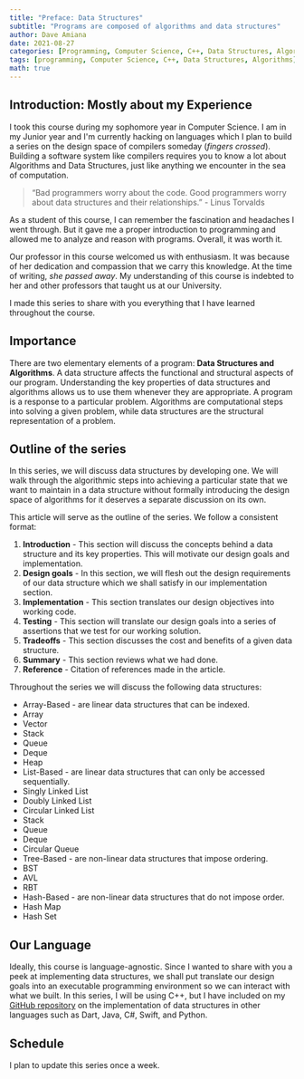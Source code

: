 ```yaml
---
title: "Preface: Data Structures"
subtitle: "Programs are composed of algorithms and data structures"
author: Dave Amiana
date: 2021-08-27
categories: [Programming, Computer Science, C++, Data Structures, Algorithms]
tags: [programming, Computer Science, C++, Data Structures, Algorithms]
math: true
---
```


## Introduction: Mostly about my Experience

I took this course during my sophomore year in Computer Science. I am in my Junior year and I'm currently hacking on languages which I plan to build a series on the design space of compilers someday (*fingers crossed*). Building a software system like compilers requires you to know a lot about Algorithms and Data Structures, just like anything we encounter in the sea of computation. 

> “Bad programmers worry about the code. Good programmers worry about data structures and their relationships.” - Linus Torvalds

As a student of this course, I can remember the fascination and headaches I went through. But it gave me a proper introduction to programming and allowed me to analyze and reason with programs. Overall, it was worth it. 

Our professor in this course welcomed us with enthusiasm. It was because of her dedication and compassion that we carry this knowledge. At the time of writing, *she passed away*. My understanding of this course is indebted to her and other professors that taught us at our University. 

I made this series to share with you everything that I have learned throughout the course.

## Importance

There are two elementary elements of a program: **Data Structures and Algorithms**. A data structure affects the functional and structural aspects of our program. Understanding the key properties of data structures and algorithms allows us to use them whenever they are appropriate. A program is a response to a particular problem. Algorithms are computational steps into solving a given problem, while data structures are the structural representation of a problem. 

## Outline of the series

In this series, we will discuss data structures by developing one. We will walk through the algorithmic steps into achieving a particular state that we want to maintain in a data structure without formally introducing the design space of algorithms for it deserves a separate discussion on its own. 

This article will serve as the outline of the series. We follow a consistent format:
1. **Introduction** - This section will discuss the concepts behind a data structure and its key properties. This will motivate our design goals and implementation.
2.  **Design goals** - In this section, we will flesh out the design requirements of our data structure which we shall satisfy in our implementation section.
3. **Implementation** - This section translates our design objectives into working code. 
4. **Testing** - This section will translate our design goals into a series of assertions that we test for our working solution.
5. **Tradeoffs** - This section discusses the cost and benefits of a given data structure.
6. **Summary** - This section reviews what we had done. 
7. **Reference** - Citation of references made in the article.

Throughout the series we will discuss the following data structures:
- Array-Based - are linear data structures that can be indexed.
 - Array 
 - Vector
 - Stack
 - Queue
 - Deque
 - Heap
- List-Based - are linear data structures that can only be accessed sequentially.
 - Singly Linked List
 - Doubly Linked List
 - Circular Linked List
 - Stack
 - Queue
 - Deque
 - Circular Queue
- Tree-Based - are non-linear data structures that impose ordering.
 - BST
 - AVL
 - RBT
- Hash-Based - are non-linear data structures that do not impose order.
 - Hash Map
 - Hash Set

## Our Language

Ideally, this course is language-agnostic. Since I wanted to share with you a peek at implementing data structures, we shall put translate our design goals into an executable programming environment so we can interact with what we built. In this series, I will be using C++, but I have included on my  [GitHub repository](https://github.com/adeeconometrics/Algorithms)  on the implementation of data structures in other languages such as Dart, Java, C#, Swift, and Python.

## Schedule
I plan to update this series once a week. 
